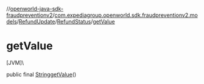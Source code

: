 //[openworld-java-sdk-fraudpreventionv2](../../../../index.md)/[com.expediagroup.openworld.sdk.fraudpreventionv2.models](../../index.md)/[RefundUpdate](../index.md)/[RefundStatus](index.md)/[getValue](get-value.md)

# getValue

[JVM]\

public final [String](https://docs.oracle.com/javase/8/docs/api/java/lang/String.html)[getValue](get-value.md)()
